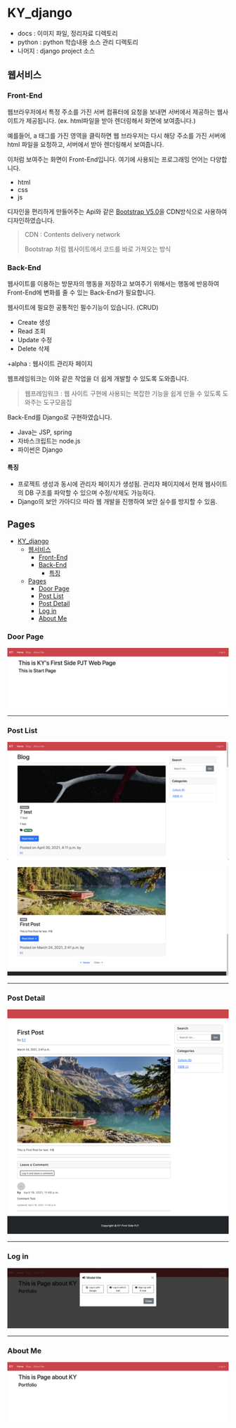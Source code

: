 # KY_django

- docs : 이미지 파일, 정리자료 디렉토리
- python : python 학습내용 소스 관리 디렉토리
- 나머지 : django project 소스

## 웹서비스

### Front-End

웹브라우저에서 특정 주소를 가진 서버 컴퓨터에 요청을 보내면 서버에서 제공하는 웹사이트가 제공됩니다. (ex. html파일을 받아 렌더링해서 화면에 보여줍니다.)

예를들어, a 태그를 가진 영역을 클릭하면 웹 브라우저는 다시 해당 주소를 가진 서버에 html 파일을 요청하고, 서버에서 받아 렌더링해서 보여줍니다.

이처럼 보여주는 화면이 Front-End입니다. 여기에 사용되는 프로그래밍 언어는 다양합니다.

- html
- css
- js

디자인을 편리하게 만들어주는 Api와 같은 [Bootstrap V5.0](https://getbootstrap.com/docs/5.0/getting-started/introduction/)을 CDN방식으로 사용하여 디자인하였습니다.

> CDN : Contents delivery network
> 
> Bootstrap 처럼 웹사이트에서 코드를 바로 가져오는 방식

### Back-End

웹사이트를 이용하는 방문자의 행동을 저장하고 보여주기 위해서는 행동에 반응하여 Front-End에 변화를 줄 수 있는 Back-End가 필요합니다.

웹사이트에 필요한 공통적인 필수기능이 있습니다. (CRUD)
- Create 생성
- Read 조회
- Update 수정
- Delete 삭제

+alpha : 웹사이트 관리자 페이지

웹프레임워크는 이와 같은 작업을 더 쉽게 개발할 수 있도록 도와줍니다.
> 웹프레임워크 : 웹 사이트 구현에 사용되는 복잡한 기능을 쉽게 만들 수 있도록 도와주는 도구모음집

Back-End를 Django로 구현하였습니다.

- Java는 JSP, spring
- 자바스크립트는 node.js
- 파이썬은 Django

#### 특징

- 프로젝트 생성과 동시에 관리자 페이지가 생성됨. 관리자 페이지에서 현재 웹사이트의 DB 구조를 파악할 수 있으며 수정/삭제도 가능하다.
- Django의 보안 가아디으 따라 웹 개발을 진행하여 보안 실수를 방지할 수 있음.



## Pages 

- [KY_django](#ky_django)
  - [웹서비스](#웹서비스)
    - [Front-End](#front-end)
    - [Back-End](#back-end)
      - [특징](#특징)
  - [Pages](#pages)
    - [Door Page](#door-page)
    - [Post List](#post-list)
    - [Post Detail](#post-detail)
    - [Log in](#log-in)
    - [About Me](#about-me)

### Door Page

![Door Page](start.png)

---

### Post List

![Post List](post_list.png)

![post_list_footer](post_list_footer.png)

---

### Post Detail

![post_detail](post_detail.png)

---

### Log in

![Log in](login.png)

---

### About Me

![About Me](aboutme.png)

